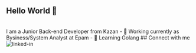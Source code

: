 ## Hello World 👋
<br>
I am a Junior Back-end Developer from Kazan
- 🔭 Working currently as Bysiness/System Analyst at Epam
- 🌱 Learning Golang
## Connect with me
<br>
<a href="https://www.linkedin.com/in/bulat-is-online"><img src="https://img.shields.io/badge/linkedin-%230077B5.svg?&style=for-the-badge&logo=linkedin&logoColor=white" <img align="left" alt="linked-in"></a>
